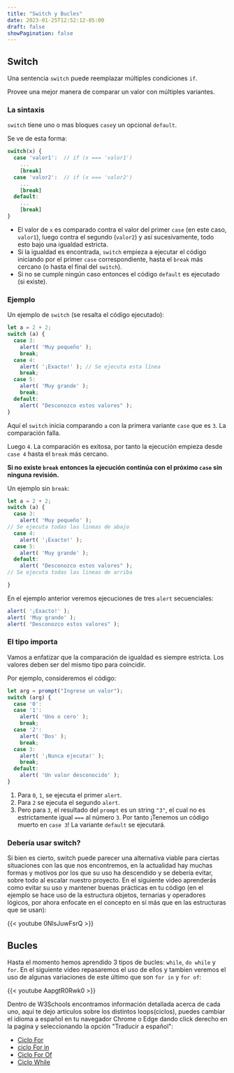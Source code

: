 ```yaml
---
title: "Switch y Bucles"
date: 2023-01-25T12:52:12-05:00
draft: false
showPagination: false
---
```


## Switch

Una sentencia `switch` puede reemplazar múltiples condiciones `if`.

Provee una mejor manera de comparar un valor con múltiples variantes.

### La sintaxis

`switch` tiene uno o mas bloques `case`y un opcional `default`.

Se ve de esta forma:

```js no-beautify
switch(x) {
  case 'valor1':  // if (x === 'valor1')
    ...
    [break]
  case 'valor2':  // if (x === 'valor2')
    ...
    [break]
  default:
    ...
    [break]
}
```

- El valor de `x` es comparado contra el valor del primer `case` (en este caso, `valor1`), luego contra el segundo (`valor2`) y así sucesivamente, todo esto bajo una igualdad estricta.
- Si la igualdad es encontrada, `switch` empieza a ejecutar el código iniciando por el primer `case` correspondiente, hasta el `break` más cercano (o hasta el final del `switch`).
- Si no se cumple ningún caso entonces el código `default` es ejecutado (si existe).

### Ejemplo

Un ejemplo de `switch` (se resalta el código ejecutado):

```js run
let a = 2 + 2;
switch (a) {
  case 3:
    alert( 'Muy pequeño' );
    break;
  case 4:
    alert( '¡Exacto!' ); // Se ejecuta esta línea
    break;
  case 5:
    alert( 'Muy grande' );
    break;
  default:
    alert( "Desconozco estos valores" );
}
```

Aquí el `switch` inicia comparando `a` con la primera variante `case` que es `3`. La comparación falla.

Luego `4`. La comparación es exitosa, por tanto la ejecución empieza desde `case 4` hasta el `break` más cercano.

**Si no existe `break` entonces la ejecución continúa con el próximo `case` sin ninguna revisión.**

Un ejemplo sin `break`:

```js run
let a = 2 + 2;
switch (a) {
  case 3:
    alert( 'Muy pequeño' );
// Se ejecuta todas las lineas de abajo
  case 4:
    alert( '¡Exacto!' );
  case 5:
    alert( 'Muy grande' );
  default:
    alert( "Desconozco estos valores" );
// Se ejecuta todas las lineas de arriba

}
```

En el ejemplo anterior veremos ejecuciones de tres `alert` secuenciales:

```js
alert( '¡Exacto!' );
alert( 'Muy grande' );
alert( "Desconozco estos valores" );
```
### El tipo importa

Vamos a enfatizar que la comparación de igualdad es siempre estricta. Los valores deben ser del mismo tipo para coincidir.

Por ejemplo, consideremos el código:

```js run
let arg = prompt("Ingrese un valor");
switch (arg) {
  case '0':
  case '1':
    alert( 'Uno o cero' );
    break;
  case '2':
    alert( 'Dos' );
    break;
  case 3:
    alert( '¡Nunca ejecuta!' );
    break;
  default:
    alert( 'Un valor desconocido' );
}
```

1. Para `0`, `1`, se ejecuta el primer `alert`.
2. Para `2` se ejecuta el segundo `alert`.
3. Pero para `3`, el resultado del `prompt` es un string `"3"`, el cual no es estrictamente igual `===` al número `3`. Por tanto ¡Tenemos un código muerto en `case 3`! La variante `default` se ejecutará.
 
### Debería usar switch?

Si bien es cierto, switch puede parecer una alternativa viable para ciertas situaciones con las que nos encontremos, en la actualidad hay muchas formas y motivos por los que su uso ha descendido y se debería evitar, sobre todo al escalar nuestro proyecto. En el siguiente video aprenderás como evitar su uso y mantener buenas prácticas en tu código (en el ejemplo se hace uso de la estructura objetos, ternarias y operadores lógicos, por ahora enfocate en el concepto en sí más que en las estructuras que se usan):

{{< youtube 0NlsJuwFsrQ >}}

## Bucles

Hasta el momento hemos aprendido 3 tipos de bucles: `while`, `do while` y `for`. En el siguiente video repasaremos el uso de ellos y tambien veremos el uso de algunas variaciones de este último que son `for in` y `for of`:

{{< youtube AapgtR0Rwk0 >}}

Dentro de W3Schools encontramos información detallada acerca de cada uno, aquí te dejo articulos sobre los distintos loops(ciclos), puedes cambiar el idioma a español en tu navegador Chrome o Edge dando click derecho en la pagina y seleccionando la opción "Traducir a español":

- [Ciclo For](https://www.w3schools.com/js/js_loop_for.asp)
- [ciclo For in](https://www.w3schools.com/js/js_loop_forin.asp)
- [Ciclo For Of](https://www.w3schools.com/js/js_loop_forof.asp)
- [Ciclo While ](https://www.w3schools.com/js/js_loop_while.asp)